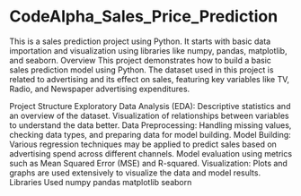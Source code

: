 # CodeAlpha_Sales_Price_Prediction

This is a sales prediction project using Python. It starts with basic data importation and visualization using libraries like numpy, pandas, matplotlib, and seaborn. 
Overview
This project demonstrates how to build a basic sales prediction model using Python. The dataset used in this project is related to advertising and its effect on sales, featuring key variables like TV, Radio, and Newspaper advertising expenditures.

Project Structure
Exploratory Data Analysis (EDA):
Descriptive statistics and an overview of the dataset.
Visualization of relationships between variables to understand the data better.
Data Preprocessing: Handling missing values, checking data types, and preparing data for model building.
Model Building:
Various regression techniques may be applied to predict sales based on advertising spend across different channels.
Model evaluation using metrics such as Mean Squared Error (MSE) and R-squared.
Visualization: Plots and graphs are used extensively to visualize the data and model results.
Libraries Used
numpy
pandas
matplotlib
seaborn
